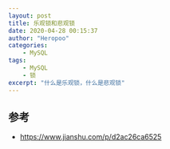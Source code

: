 ```yaml
---
layout: post
title: 乐观锁和悲观锁
date: 2020-04-28 00:15:37
author: "Heropoo"
categories: 
    - MySQL
tags:
    - MySQL
    - 锁
excerpt: "什么是乐观锁，什么是悲观锁"
---
```




## 参考
- https://www.jianshu.com/p/d2ac26ca6525
